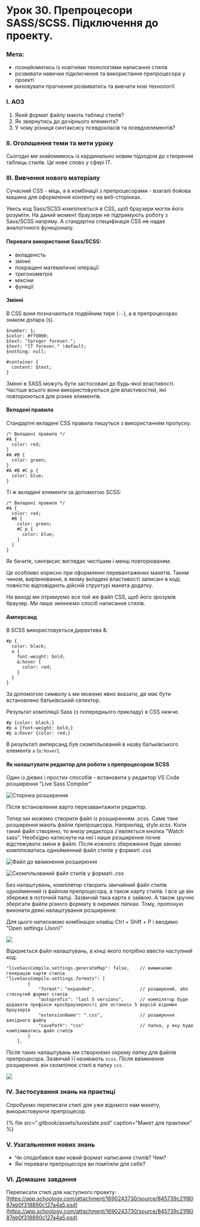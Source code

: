 # Урок 30. Препроцесори SASS/SCSS. Підключення до проекту.

### Мета:

* познайомитись із новітніми технологіями написання стилів
* розвивати навички підключення та використання препроцесора у проекті
* виховувати прагнення розвиватись та вивчати нові технології

### І. АОЗ

1. Який формат файлу мають таблиці стилів?
2. Як звернутись до дочірнього елемента?
3. У чому різниця синтаксису псевдокласів та псевдоелементів?

### ІІ. Оголошення теми та мети уроку

Сьогодні ми знайомимось із кардинально новим підходом до створення таблиць стилів. Це нове слово у сфері ІТ.

### ІІІ. Вивчення нового матеріалу

Сучасний CSS - міць, а в комбінації з препроцесорами - взагалі бойова машина для оформлення контенту на веб-сторінках.

Увесь код Sass/SCSS компілюється в CSS, щоб браузери могли його розуміти. На даний момент браузери не підтримують роботу з Sass/SCSS напряму. А стандартна специфікація CSS не надає аналогічного функціоналу.

#### Переваги використання Sass/SCSS:

* вкладеність
* змінні
* покращені математичні операції
* тригонометрія
* міксіни
* функції

#### Змінні

В CSS вони позначаються подвійним тире \(`--`\), а в препроцесорах знаком долара \(`$`\).

```text
$number: 1;
$color: #ff0000;
$text: "tproger forever.";
$text: "IT forever." !default;
$nothing: null;

#container {
  content: $text;
}
```

Змінні в SASS можуть бути застосовані до будь-якої властивості. Частіше всього вони використовуються для властивостей, які повторюються для різних елементів.

#### Вкладені правила

Стандартні вкладені CSS правила пишуться з використанням пропуску.

```text
/* Вкладені правила */
#A {
  color: red;
}
#A #B {
  color: green;
}
#A #B #C p {
  color: blue;
}
```

Ті ж вкладені елементи за допомогою SCSS:

```text
/* Вкладені правила */
#A {
  color: red;
  #B {
    color: green;
    #C p {
      color: blue;
    }
  }
}
```

Як бачите, синтаксис виглядає чистішим і менш повторюваним.

Це особливо корисно при оформленні перевантажених макетів. Таким чином, вирівнювання, в якому вкладені властивості записані в коді, повністю відповідають дійсній структурі макета додатку.

На виході ми отримуємо все той же файл CSS, щоб його зрозумів браузер. Ми лише змінюємо спосіб написання стилів.

#### Амперсанд

В SCSS використовується[ ](https://sass-scss.ru/documentation/sassscript/&_v_sassscript.html)директива &:

```text
#p {
  color: black;
  a {
    font-weight: bold;
    &:hover {
      color: red;
    }
  }
}
```

За допомогою символу `&` ми можемо явно вказати, де має бути встановлено батьківський селектор.

Результат компіляції Sass \(з попереднього прикладу\) в CSS нижче.

```text
#p {color: black;}
#p a {font-weight: bold;}
#p a:hover {color: red;}
```

В результаті амперсанд був скомпільований в назву батьківського елемента `a` \(`a:hover`\).

#### Як налаштувати редактор для роботи з препроцесором SCSS

Один із дієвих і простих способів - встановити у редактор VS Code розширення "Live Sass Compiler"

![&#x421;&#x442;&#x43E;&#x440;&#x456;&#x43D;&#x43A;&#x430; &#x440;&#x43E;&#x437;&#x448;&#x438;&#x440;&#x435;&#x43D;&#x43D;&#x44F;](.gitbook/assets/image%20%2820%29.png)

Після встановлення варто перезавантажити редактор.

Тепер ми можемо створити файл із розширенням .scss. Саме таке розширення мають файли препроцесора. Наприклад, style.scss. Коли такий файл створено, то внизу редактора з'являється кнопка "Watch sass". Необхідно натиснути на неї і наше розширення почне відстежувати зміни в файлі. Після кожного збереження буде заново компілюватись однойменний файл стилів у форматі .css

![&#x424;&#x430;&#x439;&#x43B; &#x434;&#x43E; &#x432;&#x432;&#x456;&#x43C;&#x43A;&#x43D;&#x435;&#x43D;&#x43D;&#x44F; &#x440;&#x43E;&#x437;&#x448;&#x438;&#x440;&#x435;&#x43D;&#x43D;&#x44F;](.gitbook/assets/image%20%2822%29.png)

![&#x421;&#x43A;&#x43E;&#x43C;&#x43F;&#x456;&#x43B;&#x44C;&#x43E;&#x432;&#x430;&#x43D;&#x438;&#x439; &#x444;&#x430;&#x439;&#x43B; &#x441;&#x442;&#x438;&#x43B;&#x456;&#x432; &#x443; &#x444;&#x43E;&#x440;&#x43C;&#x430;&#x442;&#x456; .css](.gitbook/assets/image%20%2823%29.png)

Без налаштувань, компілятор створить звичайний файл стилів однойменний із файлом препроцесора, а також карту стилів. І все це він збереже в поточній папці. Зазвичай така карта є зайвою. А також зручно зберігати файли різного формату в окремих папках. Тому, пропоную виконати деякі налаштування розширення.

Для цього натискаємо комбінацію клавіш Ctrl + Shift + P і вводимо "Open settings \(Json\)"

![](.gitbook/assets/image%20%2824%29.png)

Відкриється файл налаштувань, в кінці якого потрібно ввести наступний код:

```text
"liveSassCompile.settings.generateMap": false,    // вимикаємо генерацію карти стилів
"liveSassCompile.settings.formats": [ 
        {
            "format": "expanded",                 // розширений, або стиснутий формат стилів
            "autoprefix": "last 5 versions",      // компілятор буде додавати префікси кросбраузерності для останніх 5 версій відомих браузерів
            "extensionName": ".css",              // розширення вихідного файлу
            "savePath": "css"                     // папка, у яку буде компілюватись файл стилів
        }
    ],
```

Після таких налаштувань ми створюємо окрему папку для файлів препроцесора. Зазвичай її називають `scss`. Після ввімкнення розширення. він скомпілює стилі в папку `css`.

![](.gitbook/assets/image%20%2821%29.png)

### IV. Застосування знань на практиці

Спробуємо переписати стилі для уже відомого нам макету, використовуючи препроцесор.

{% file src=".gitbook/assets/luxestate.psd" caption="Макет для практики" %}

### V. Узагальнення нових знань

* Чи сподобався вам новий формат написання стилів? Чим?
* Які переваги препроцесора ви помітили для себе?

### VI. Домашнє завдання

Переписати стилі для наступного проекту: [https://app.schoology.com/attachment/1690243730/source/845739c21f8087eb0f318890c127a4a5.psd](https://app.schoology.com/attachment/1690243730/source/845739c21f8087eb0f318890c127a4a5.psd)

